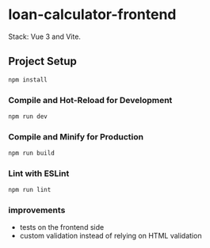 # loan-calculator-frontend

Stack: Vue 3 and Vite.

## Project Setup

```sh
npm install
```

### Compile and Hot-Reload for Development

```sh
npm run dev
```

### Compile and Minify for Production

```sh
npm run build
```

### Lint with ESLint

```sh
npm run lint
```

### improvements

- tests on the frontend side
- custom validation instead of relying on HTML validation
